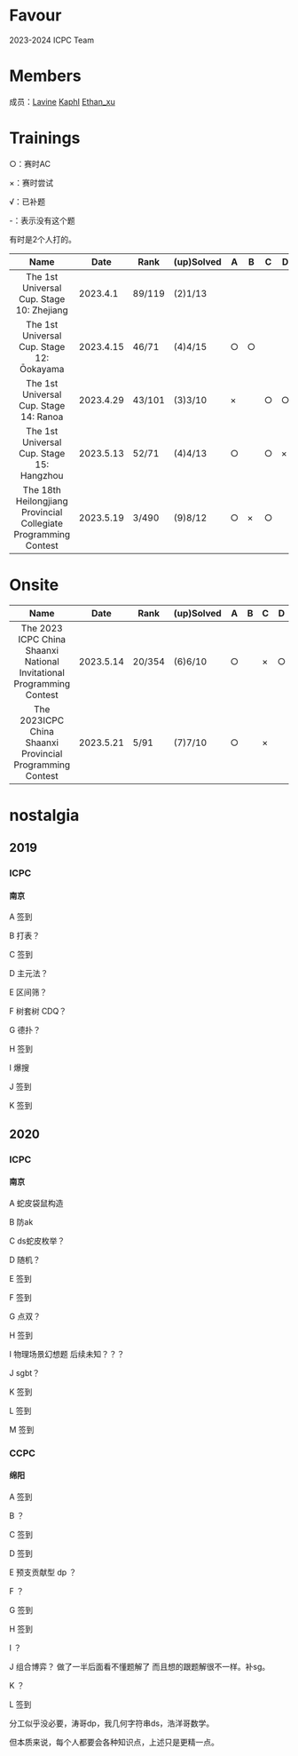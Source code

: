 # Favour

2023-2024 ICPC Team

# Members

成员：[Lavine](https://codeforces.com/profile/Lavine)  [KaphI](https://codeforces.com/profile/KaphI) [Ethan_xu](https://codeforces.com/profile/Ethan_xu)


# Trainings

○：赛时AC

×：赛时尝试

√：已补题

-：表示没有这个题

有时是2个人打的。

|                             Name                             | Date      | Rank   | (up)Solved | A    | B    | C    | D    | E    | F    | G    | H    | I    | J    | K    | L    | M    | N    | O    |
| :----------------------------------------------------------: | --------- | ------ | ---------- | ---- | ---- | ---- | ---- | ---- | ---- | ---- | ---- | ---- | ---- | ---- | ---- | ---- | ---- | ---- |
|          The 1st Universal Cup. Stage 10: Zhejiang           | 2023.4.1  | 89/119 | (2)1/13    |      |      |      |      |      | ○    |      | √    |      |      |      |      |      | -    | -    |
|          The 1st Universal Cup. Stage 12: Ōokayama           | 2023.4.15 | 46/71  | (4)4/15    | ○    | ○    |      |      | ○    |      |      |      |      |      |      |      |      | ○    |      |
|            The 1st Universal Cup. Stage 14: Ranoa            | 2023.4.29 | 43/101 | (3)3/10    | ×    |      | ○    | ○    | ○    |      |      |      |      |      | -    | -    | -    | -    | -    |
|          The 1st Universal Cup. Stage 15: Hangzhou           | 2023.5.13 | 52/71  | (4)4/13    | ○    |      | ○    | ×    | ○    | ×    |      | ○    |      |      |      |      |      | -    | -    |
| The 18th Heilongjiang Provincial Collegiate Programming Contest | 2023.5.19 | 3/490  | (9)8/12    | ○    | ×    | ○    |      | ○    | ○    | ○    |      | ○    | ○    | ○    |      | -    | -    | -    |



# Onsite

|                             Name                             | Date      | Rank   | (up)Solved | A    | B    | C    | D    | E    | F    | G    | H    | I    | J    | K    | L    | M    |
| :----------------------------------------------------------: | --------- | ------ | ---------- | ---- | ---- | ---- | ---- | ---- | ---- | ---- | ---- | ---- | ---- | ---- | ---- | ---- |
| The 2023 ICPC China Shaanxi National Invitational Programming Contest | 2023.5.14 | 20/354 | (6)6/10    | ○    |      | ×    | ○    | ×    |      | ○    | ○    | ○    | ○    | -    | -    | -    |
|  The 2023ICPC China Shaanxi Provincial Programming Contest   | 2023.5.21 | 5/91   | (7)7/10    | ○    |      | ×    |      | ○    | ○    | ○    |      | ○    | ○    | ○    | -    | -    |



# nostalgia

## 2019

### ICPC

#### 南京

A 签到

B 打表？

C 签到

D 主元法？

E 区间筛？

F 树套树 CDQ？

G 德扑？

H 签到

I 爆搜

J 签到

K 签到





## 2020

### ICPC

#### 南京

A 蛇皮袋鼠构造

B 防ak

C ds蛇皮枚举？

D 随机？

E 签到

F 签到

G 点双？

H 签到

I 物理场景幻想题 后续未知？？？

J sgbt？

K 签到

L 签到

M 签到

### CCPC

#### 绵阳

A 签到

B ？

C 签到

D 签到

E 预支贡献型 dp ？

F ？

G 签到

H 签到

I ？

J 组合博弈？ 做了一半后面看不懂题解了 而且想的跟题解很不一样。补sg。

K ？

L 签到

分工似乎没必要，涛哥dp，我几何字符串ds，浩洋哥数学。

但本质来说，每个人都要会各种知识点，上述只是更精一点。
